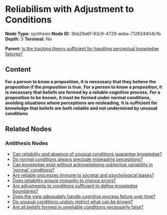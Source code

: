 # Reliabilism with Adjustment to Conditions

**Node Type:** synthesis
**Node ID:** 3bb29a6f-93c9-4729-aeba-712624404c1b
**Depth:** 3
**Terminal:** No

**Parent:** [Is the tracking theory sufficient for handling perceptual knowledge failures?](is-the-tracking-theory-sufficient-for-handling-perceptual-knowledge-failures-antithesis-04c84e1a-14a5-4d2c-9089-500dec4c8e28.md)

## Content

**For a person to know a proposition, it is necessary that they believe the proposition if the proposition is true**, **For a person to know a proposition, it is necessary that beliefs are formed by a reliable cognitive process**, **For a proposition to be known, it must be formed under normal conditions, avoiding situations where perceptions are misleading**, **It is sufficient for knowledge that beliefs are both reliable and not undermined by unusual conditions**

## Related Nodes

### Antithesis Nodes

- [Can reliability and absence of unusual conditions guarantee knowledge?](can-reliability-and-absence-of-unusual-conditions-guarantee-knowledge-antithesis-eb2e3c81-c310-4118-900f-ffa59db20f6a.md)
- [Do normal conditions always preclude misleading perceptions?](do-normal-conditions-always-preclude-misleading-perceptions-antithesis-1637bb39-cadc-4832-abfd-c88ca1eadf64.md)
- [Can knowledge exist without acknowledging subjective variability in 'normal' conditions?](can-knowledge-exist-without-acknowledging-subjective-variability-in-normal-conditions-antithesis-175c7aa6-f65c-4840-a29b-02137fa9333c.md)
- [Are reliable processes immune to societal and psychological biases?](are-reliable-processes-immune-to-societal-and-psychological-biases-antithesis-f915c9ac-b693-4406-a72d-a4a1dad56e58.md)
- [Does reliability ensure immunity to chance errors?](does-reliability-ensure-immunity-to-chance-errors-antithesis-b056d1e4-37a2-4f7f-9fb3-5ae01e0b5db3.md)
- [Are adjustments to conditions sufficient to define knowledge boundaries?](are-adjustments-to-conditions-sufficient-to-define-knowledge-boundaries-antithesis-c0e76608-0a7d-43cc-813b-14c7013bc407.md)
- [Does the view adequately handle cognitive process failure over time?](does-the-view-adequately-handle-cognitive-process-failure-over-time-antithesis-c25d1b82-9f14-4116-800c-b69b15639bf8.md)
- [Do unusual conditions unduly restrict what can be known?](do-unusual-conditions-unduly-restrict-what-can-be-known-antithesis-1a3dca21-d8e5-48e2-894d-895f413c06f3.md)
- [Are all beliefs formed in unreliable conditions necessarily false?](are-all-beliefs-formed-in-unreliable-conditions-necessarily-false-antithesis-d4f6006e-4e84-4e6f-bb6c-593ec52d2cf7.md)
